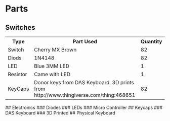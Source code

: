 # Parts
## Switches
<table>
  <tr><th>Type</th><th>Part Used</th><th>Quantity</th></tr>
  <tr><td>Switch</td><td>Cherry MX Brown</td><td>82</td></tr>
  <tr><td>Diods</td><td>1N4148</td><td>82</td></tr>
  <tr><td>LED</td><td>Blue 3MM LED</td><td>1</td></tr>
  <tr><td>Resistor</td><td>Came with LED</td><td>1</td></tr>
  <tr><td>KeyCaps</td><td>Donor keys from DAS Keyboard, 3D prints from http://www.thingiverse.com/thing:468651</td><td>82</td></tr>
</table>
## Electronics
### Diodes
### LEDs
### Micro Controller
## Keycaps
### DAS Keyboard
### 3D Printed
## Physical Keyboard
